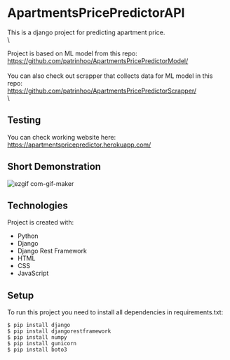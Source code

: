 # ApartmentsPricePredictorAPI
This is a django project for predicting apartment price.\
\

Project is based on ML model from this repo:\
https://github.com/patrinhoo/ApartmentsPricePredictorModel/  
\
You can also check out scrapper that collects data for ML model in this repo:\
https://github.com/patrinhoo/ApartmentsPricePredictorScrapper/  
\

## Testing
You can check working website here:\
https://apartmentspricepredictor.herokuapp.com/  

## Short Demonstration 

![ezgif com-gif-maker](https://user-images.githubusercontent.com/81069467/214564738-a72f60ec-c61a-41da-917a-a74daad2eefc.gif)


## Technologies
Project is created with:
* Python
* Django
* Django Rest Framework
* HTML
* CSS
* JavaScript


## Setup
To run this project you need to install all dependencies in requirements.txt:
```
$ pip install django
$ pip install djangorestframework
$ pip install numpy
$ pip install gunicorn
$ pip install boto3
```
